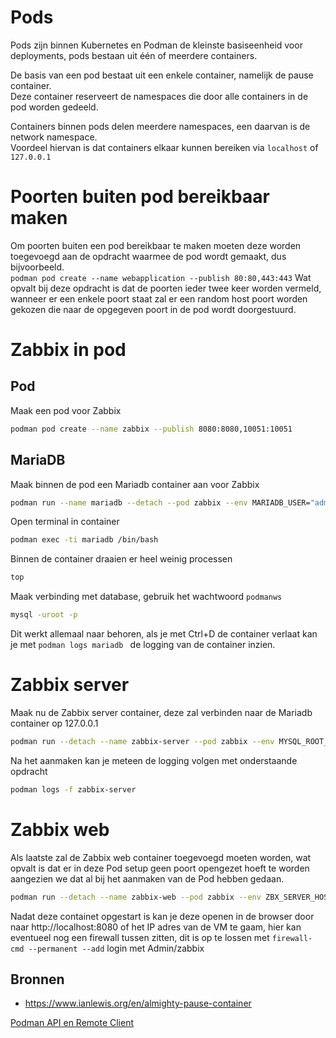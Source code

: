 # Pods
Pods zijn binnen Kubernetes en Podman de kleinste basiseenheid voor deployments, pods bestaan uit één of meerdere containers.

De basis van een pod bestaat uit een enkele container, namelijk de pause container.  
Deze container reserveert de namespaces die door alle containers in de pod worden gedeeld.

Containers binnen pods delen meerdere namespaces, een daarvan is de network namespace.  
Voordeel hiervan is dat containers elkaar kunnen bereiken via `localhost` of `127.0.0.1`

# Poorten buiten pod bereikbaar maken
Om poorten buiten een pod bereikbaar te maken moeten deze worden toegevoegd aan de opdracht waarmee de pod wordt gemaakt, dus bijvoorbeeld.  
`podman pod create --name webapplication --publish 80:80,443:443`
Wat opvalt bij deze opdracht is dat de poorten ieder twee keer worden vermeld, wanneer er een enkele poort staat zal er een random host poort worden gekozen die naar de opgegeven poort in de pod wordt doorgestuurd.

# Zabbix in pod

## Pod
Maak een pod voor Zabbix
```sh
podman pod create --name zabbix --publish 8080:8080,10051:10051
```

## MariaDB
Maak binnen de pod een Mariadb container aan voor Zabbix
```sh
podman run --name mariadb --detach --pod zabbix --env MARIADB_USER="admin" --env MARIADB_PASSWORD="podmanws" --env MARIADB_ROOT_PASSWORD="podmanws" mariadb:latest
```
Open terminal in container
```sh
podman exec -ti mariadb /bin/bash
```
Binnen de container draaien er heel weinig processen
```sh
top
```
Maak verbinding met database, gebruik het wachtwoord `podmanws`
```sh
mysql -uroot -p
```
Dit werkt allemaal naar behoren, als je met Ctrl+D de container verlaat kan je met `podman logs mariadb
` de logging van de container inzien.

# Zabbix server
Maak nu de Zabbix server container, deze zal verbinden naar de Mariadb container op 127.0.0.1
```sh
podman run --detach --name zabbix-server --pod zabbix --env MYSQL_ROOT_PASSWORD="podmanws" --env DB_SERVER_HOST="127.0.0.1" --env MYSQL_USER="admin" --env MYSQL_PASSWORD="podmanws" zabbix/zabbix-server-mysql:alpine-trunk
```
Na het aanmaken kan je meteen de logging volgen met onderstaande opdracht
```sh
podman logs -f zabbix-server
```

# Zabbix web
Als laatste zal de Zabbix web container toegevoegd moeten worden, wat opvalt is dat er in deze Pod setup geen poort opengezet hoeft te worden aangezien we dat al bij het aanmaken van de Pod hebben gedaan.
```sh
podman run --detach --name zabbix-web --pod zabbix --env ZBX_SERVER_HOST="localhost" --env PHP_TZ="Europe/Amsterdam"  --env DB_SERVER_HOST="127.0.0.1" --env MYSQL_USER="admin" --env MYSQL_PASSWORD="podmanws" zabbix/zabbix-web-nginx-mysql:alpine-trunk
```
Nadat deze containet opgestart is kan je deze openen in de browser door naar http://localhost:8080 of het IP adres van de VM te gaam, hier kan eventueel nog een firewall tussen zitten, dit is op te lossen met `firewall-cmd --permanent --add` login met Admin/zabbix



## Bronnen
- https://www.ianlewis.org/en/almighty-pause-container

[Podman API en Remote Client](08-api-remote-client.md)
